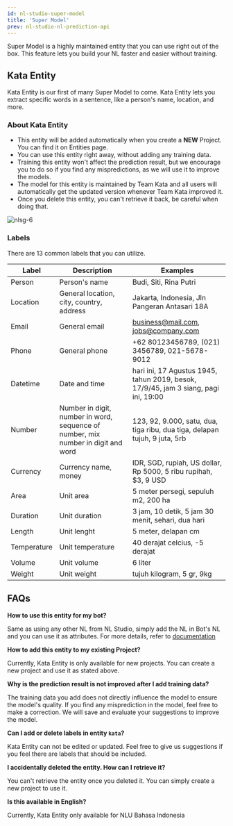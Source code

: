 ```yaml
---
id: nl-studio-super-model
title: 'Super Model'
prev: nl-studio-nl-prediction-api
---
```


Super Model is a highly maintained entity that you can use right out of the box. This feature lets you build your NL faster and easier without training.

## Kata Entity

Kata Entity is our first of many Super Model to come. Kata Entity lets you extract specific words in a sentence, like a person's name, location, and more.

### About Kata Entity

- This entity will be added automatically when you create a **NEW** Project. You can find it on Entities page.
- You can use this entity right away, without adding any training data.
- Training this entity won't affect the prediction result, but we encourage you to do so if you find any mispredictions, as we will use it to improve the models.
- The model for this entity is maintained by Team Kata and all users will automatically get the updated version whenever Team Kata improved it.
- Once you delete this entity, you can't retrieve it back, be careful when doing that.

![nlsg-6](./images/nlsg-6.png)

### Labels

There are 13 common labels that you can utilize.

| **Label**   | **Description**                                                                   | **Examples**                                                                        |
| ----------- | --------------------------------------------------------------------------------- | ----------------------------------------------------------------------------------- |
| Person      | Person's name                                                                     | Budi, Siti, Rina Putri                                                              |
| Location    | General location, city, country, address                                          | Jakarta, Indonesia, Jln Pangeran Antasari 18A                                       |
| Email       | General email                                                                     | business@mail.com, jobs@company.com                                                 |
| Phone       | General phone                                                                     | +62 80123456789, (021) 3456789, 021-5678-9012                                       |
| Datetime    | Date and time                                                                     | hari ini, 17 Agustus 1945, tahun 2019, besok, 17/9/45, jam 3 siang, pagi ini, 19:00 |
| Number      | Number in digit, number in word, sequence of number, mix number in digit and word | 123, 92, 9.000, satu, dua, tiga ribu, dua tiga, delapan tujuh, 9 juta, 5rb          |
| Currency    | Currency name, money                                                              | IDR, SGD, rupiah, US dollar, Rp 5000, 5 ribu rupihah, \$3, 9 USD                    |
| Area        | Unit area                                                                         | 5 meter persegi, sepuluh m2, 200 ha                                                 |
| Duration    | Unit duration                                                                     | 3 jam, 10 detik, 5 jam 30 menit, sehari, dua hari                                   |
| Length      | Unit lenght                                                                       | 5 meter, delapan cm                                                                 |
| Temperature | Unit temperature                                                                  | 40 derajat celcius, -5 derajat                                                      |
| Volume      | Unit volume                                                                       | 6 liter                                                                             |
| Weight      | Unit weight                                                                       | tujuh kilogram, 5 gr, 9kg                                                           |

## FAQs

**How to use this entity for my bot?**

Same as using any other NL from NL Studio, simply add the NL in Bot's NL and you can use it as attributes. For more details, refer to [documentation](/kata-ml/nlu/#nl-studio-nlu)

**How to add this entity to my existing Project?**

Currently, Kata Entity is only available for new projects. You can create a new project and use it as stated above.

**Why is the prediction result is not improved after I add training data?**

The training data you add does not directly influence the model to ensure the model's quality. If you find any misprediction in the model, feel free to make a correction. We will save and evaluate your suggestions to improve the model.

**Can I add or delete labels in entity `kata`?**

Kata Entity can not be edited or updated. Feel free to give us suggestions if you feel there are labels that should be included.

**I accidentally deleted the entity. How can I retrieve it?**

You can't retrieve the entity once you deleted it. You can simply create a new project to use it.

**Is this available in English?**

Currently, Kata Entity only available for NLU Bahasa Indonesia
